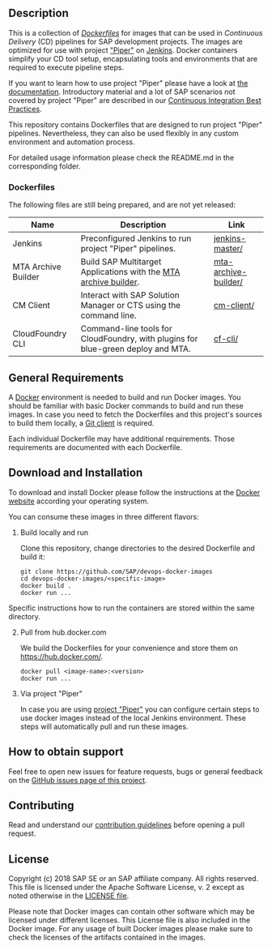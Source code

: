 ## Description

This is a collection of [_Dockerfiles_](https://docs.docker.com/engine/reference/builder/) for images that can be used in _Continuous Delivery_ (CD) pipelines 
for SAP development projects. The images are optimized for use with project ["Piper"](https://github.com/SAP/jenkins-library) on [Jenkins](https://jenkins.io/). Docker containers simplify your CD tool setup, encapsulating 
tools and environments that are required to execute pipeline steps.

If you want to learn how to use project "Piper" please have a look at [the documentation](https://github.com/SAP/jenkins-library/blob/master/README.md). Introductory material and a lot of SAP scenarios not covered by project "Piper" are described in our [Continuous Integration Best Practices](https://developers.sap.com/tutorials/ci-best-practices-intro.html).

This repository contains Dockerfiles that are designed to run project "Piper" pipelines. Nevertheless, they can also be used flexibly in any custom environment and automation process.

For detailed usage information please check the README.md in the corresponding folder.

###  Dockerfiles

The following files are still being prepared, and are not yet released:

| Name | Description | Link |
|------|-------------|------|
| Jenkins | Preconfigured Jenkins to run project "Piper" pipelines. | [jenkins-master/](jenkins-master/) |
| MTA Archive Builder | Build SAP Multitarget Applications with the [MTA archive builder](https://help.sap.com/viewer/58746c584026430a890170ac4d87d03b/Cloud/en-US/ba7dd5a47b7a4858a652d15f9673c28d.html). | [mta-archive-builder/](mta-archive-builder/) |
| CM Client | Interact with SAP Solution Manager or CTS using the command line. | [cm-client/](cm-client/) |
| CloudFoundry CLI | Command-line tools for CloudFoundry, with plugins for blue-green deploy and MTA. | [cf-cli/](cf-cli/) |


## General Requirements

A [Docker](https://www.docker.com/) environment is needed to build and run Docker images. You should be familiar with basic Docker commands to build and run these images. In case you need to fetch the Dockerfiles and this project's sources to build them locally, a [Git client](https://git-scm.com/) is required.

Each individual Dockerfile may have additional requirements. Those requirements are documented with each Dockerfile.

## Download and Installation

To download and install Docker please follow the instructions at the [Docker website](https://www.docker.com/get-started) according your operating system.

You can consume these images in three different flavors:

1. Build locally and run

    Clone this repository, change directories to the desired Dockerfile and build it:
    
    ````
    git clone https://github.com/SAP/devops-docker-images
    cd devops-docker-images/<specific-image>
    docker build .
    docker run ...
    ````

Specific instructions how to run the containers are stored within the same directory.

2. Pull from hub.docker.com

    We build the Dockerfiles for your convenience and store them on https://hub.docker.com/.
    
    ````
    docker pull <image-name>:<version>
    docker run ...
    ````

3. Via project "Piper"

    In case you are using [project "Piper"](https://sap.github.io/jenkins-library/) you can configure certain steps 
    to use docker images instead of the local Jenkins environment. These steps will automatically pull and run these 
    images.

## How to obtain support

Feel free to open new issues for feature requests, bugs or general feedback on
the [GitHub issues page of this project][devops-docker-images-issues].

## Contributing

Read and understand our [contribution guidelines][contribution]
before opening a pull request.

## License

Copyright (c) 2018 SAP SE or an SAP affiliate company. All rights reserved.
This file is licensed under the Apache Software License, v. 2 except as noted
otherwise in the [LICENSE file][license].

Please note that Docker images can contain other software which may be licensed under different licenses. This License file is also included in the Docker image. For any usage of built Docker images please make sure to check the licenses of the artifacts contained in the images.

[devops-docker-images-issues]: https://github.com/SAP/devops-docker-images/issues
[license]: https://github.com/SAP/devops-docker-images/blob/master/LICENSE
[contribution]: https://github.com/SAP/devops-docker-images/blob/master/CONTRIBUTING.md

